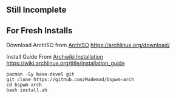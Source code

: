 ## Still Incomplete

## For Fresh Installs

Download ArchISO from [ArchISO](https://archlinux.org/download/)
<https://archlinux.org/download/>

Install Guide From [Archwiki Installation](https://wiki.archlinux.org/title/installation_guide)
<https://wiki.archlinux.org/title/installation_guide>


```
pacman -Sy base-devel git
git clone https://github.com/Mademad/bspwm-arch
cd bspwm-arch
bash install.sh
```

